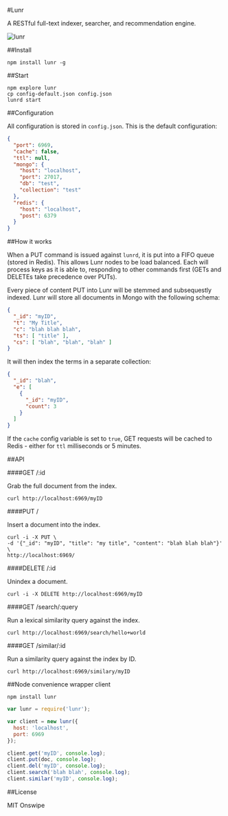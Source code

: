 #Lunr

A RESTful full-text indexer, searcher, and recommendation engine.

![lunr](http://www.panoramas.dk/moon/hasselblad.jpg)

##Install

    npm install lunr -g

##Start

    npm explore lunr
    cp config-default.json config.json
    lunrd start

##Configuration

All configuration is stored in `config.json`. This is the default configuration:

````json
{
  "port": 6969,
  "cache": false,
  "ttl": null,
  "mongo": {
    "host": "localhost",
    "port": 27017,
    "db": "test",
    "collection": "test"
  },
  "redis": {
    "host": "localhost",
    "post": 6379
  }
}
````

##How it works

When a PUT command is issued against `lunrd`, it is put into a FIFO queue (stored in Redis).
This allows Lunr nodes to be load balanced. Each will process keys as it is able to,
responding to other commands first (GETs and DELETEs take precedence over PUTs).

Every piece of content PUT into Lunr will be stemmed and subsequestly indexed.
Lunr will store all documents in Mongo with the following schema:

````json
{
  "_id": "myID",
  "t": "My Title",
  "c": "blah blah blah",
  "ts": [ "title" ],
  "cs": [ "blah", "blah", "blah" ]
}
````

It will then index the terms in a separate collection:

````json
{
  "_id": "blah",
  "e": [
    {
      "_id": "myID",
      "count": 3
    }
  ]
}
````

If the `cache` config variable is set to `true`, GET requests will be cached to Redis -
either for `ttl` milliseconds or 5 minutes.

##API

####GET /:id

Grab the full document from the index.

    curl http://localhost:6969/myID

####PUT /

Insert a document into the index.

    curl -i -X PUT \
    -d '{"_id": "myID", "title": "my title", "content": "blah blah blah"}' \
    http://localhost:6969/


####DELETE /:id

Unindex a document.

    curl -i -X DELETE http://localhost:6969/myID


####GET /search/:query

Run a lexical similarity query against the index.

    curl http://localhost:6969/search/hello+world

####GET /similar/:id

Run a similarity query against the index by ID.

    curl http://localhost:6969/similary/myID

##Node convenience wrapper client

    npm install lunr


````javascript
var lunr = require('lunr');

var client = new lunr({
  host: 'localhost',
  port: 6969
});

client.get('myID', console.log);
client.put(doc, console.log);
client.del('myID', console.log);
client.search('blah blah', console.log);
client.similar('myID', console.log);
````

##License

MIT Onswipe
